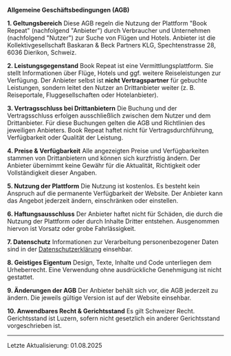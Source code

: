 **Allgemeine Geschäftsbedingungen (AGB)**

**1. Geltungsbereich**
Diese AGB regeln die Nutzung der Plattform "Book Repeat" (nachfolgend "Anbieter") durch Verbraucher und Unternehmen (nachfolgend "Nutzer") zur Suche von Flügen und Hotels. Anbieter ist die Kollektivgesellschaft Baskaran & Beck Partners KLG, Spechtenstrasse 28, 6036 Dierikon, Schweiz.

**2. Leistungsgegenstand**
Book Repeat ist eine Vermittlungsplattform. Sie stellt Informationen über Flüge, Hotels und ggf. weitere Reiseleistungen zur Verfügung. Der Anbieter selbst ist **nicht Vertragspartner** für gebuchte Leistungen, sondern leitet den Nutzer an Drittanbieter weiter (z. B. Reiseportale, Fluggesellschaften oder Hotelanbieter).

**3. Vertragsschluss bei Drittanbietern**
Die Buchung und der Vertragsschluss erfolgen ausschließlich zwischen dem Nutzer und dem Drittanbieter. Für diese Buchungen gelten die AGB und Richtlinien des jeweiligen Anbieters. Book Repeat haftet nicht für Vertragsdurchführung, Verfügbarkeit oder Qualität der Leistung.

**4. Preise & Verfügbarkeit**
Alle angezeigten Preise und Verfügbarkeiten stammen von Drittanbietern und können sich kurzfristig ändern. Der Anbieter übernimmt keine Gewähr für die Aktualität, Richtigkeit oder Vollständigkeit dieser Angaben.

**5. Nutzung der Plattform**
Die Nutzung ist kostenlos. Es besteht kein Anspruch auf die permanente Verfügbarkeit der Website. Der Anbieter kann das Angebot jederzeit ändern, einschränken oder einstellen.

**6. Haftungsausschluss**
Der Anbieter haftet nicht für Schäden, die durch die Nutzung der Plattform oder durch Inhalte Dritter entstehen. Ausgenommen hiervon ist Vorsatz oder grobe Fahrlässigkeit.

**7. Datenschutz**
Informationen zur Verarbeitung personenbezogener Daten sind in der [Datenschutzerklärung](/datenschutz) einsehbar.

**8. Geistiges Eigentum**
Design, Texte, Inhalte und Code unterliegen dem Urheberrecht. Eine Verwendung ohne ausdrückliche Genehmigung ist nicht gestattet.

**9. Änderungen der AGB**
Der Anbieter behält sich vor, die AGB jederzeit zu ändern. Die jeweils gültige Version ist auf der Website einsehbar.

**10. Anwendbares Recht & Gerichtsstand**
Es gilt Schweizer Recht. Gerichtsstand ist Luzern, sofern nicht gesetzlich ein anderer Gerichtsstand vorgeschrieben ist.

---

Letzte Aktualisierung: 01.08.2025

